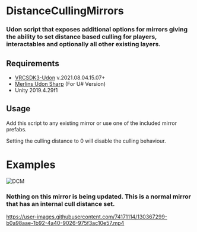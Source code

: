 
# DistanceCullingMirrors
### Udon script that exposes additional options for mirrors giving the ability to set distance based culling for players, interactables and optionally all other existing layers.

 ## Requirements
 
 * [VRCSDK3-Udon](https://vrchat.com/home/download) v.2021.08.04.15.07+
 * [Merlins Udon Sharp](https://github.com/MerlinVR/UdonSharp) (For U# Version)
 * Unity 2019.4.29f1
  ## Usage
  Add this script to any existing mirror or use one of the included mirror prefabs.
 
 Setting the culling distance to 0 will disable the culling behaviour.


# Examples

![DCM](https://user-images.githubusercontent.com/74171114/130367351-38c68131-0916-4820-b067-54d5e257602a.png)



### Nothing on this mirror is being updated. This is a normal mirror that has an internal cull distance set.

https://user-images.githubusercontent.com/74171114/130367299-b0a98aae-1b92-4a40-9026-975f3ac10e57.mp4
